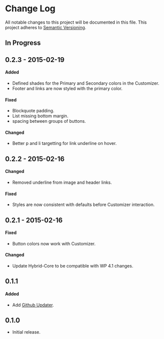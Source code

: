 # Change Log
All notable changes to this project will be documented in this file.
This project adheres to [Semantic Versioning](http://semver.org/).

## In Progress

## 0.2.3 - 2015-02-19
#### Added
- Defined shades for the Primary and Secondary colors in the Customizer.
- Footer and links are now styled with the primary color.

#### Fixed
- Blockquote padding.
- List missing bottom margin.
- spacing between groups of buttons.

#### Changed
- Better p and li targetting for link underline on hover.

## 0.2.2 - 2015-02-16
#### Changed
- Removed underline from image and header links.

#### Fixed
- Styles are now consistent with defaults before Customizer interaction.

## 0.2.1 - 2015-02-16
#### Fixed
- Button colors now work with Customizer.

#### Changed
- Update Hybrid-Core to be compatible with WP 4.1 changes.

## 0.1.1
#### Added
- Add [Github Updater](https://github.com/afragen/github-updater).

## 0.1.0
- Initial release.

